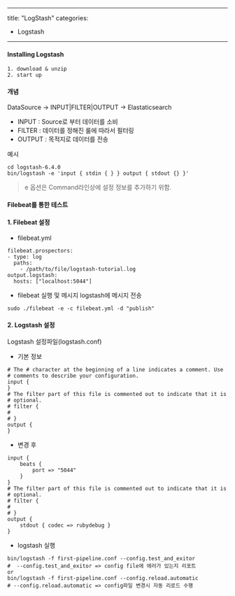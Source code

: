 
---
title: "LogStash"
categories:
  - Logstash
---


#### Installing Logstash
```
1. download & unzip 
2. start up 
```

#### 개념

DataSource -> INPUT|FILTER|OUTPUT -> Elastaticsearch


- INPUT 
 : Source로 부터 데이터를 소비
- FILTER 
 : 데이터를 정해진 룰에 따라서 필터링
- OUTPUT 
 : 목적지로 데이터를 전송

예시
```
cd logstash-6.4.0
bin/logstash -e 'input { stdin { } } output { stdout {} }'
```
> e 옵션은 Command라인상에 설정 정보를 추가하기 위함.


#### Filebeat를 통한 테스트 

#### 1. Filebeat 설정 

- filebeat.yml 
```
filebeat.prospectors:
- type: log
  paths:
    - /path/to/file/logstash-tutorial.log 
output.logstash:
  hosts: ["localhost:5044"]
```

- filebeat 실행 및 메시지 logstash에 메시지 전송 
```
sudo ./filebeat -e -c filebeat.yml -d "publish"
```

#### 2. Logstash 설정 

Logstash 설정파일(logstash.conf)

- 기본 정보 
```
# The # character at the beginning of a line indicates a comment. Use
# comments to describe your configuration.
input {
}
# The filter part of this file is commented out to indicate that it is
# optional.
# filter {
#
# }
output {
}
```

- 변경 후 
```
input {
    beats {
        port => "5044"
    }
}
# The filter part of this file is commented out to indicate that it is
# optional.
# filter {
#
# }
output {
    stdout { codec => rubydebug }
}
```

- logstash 실행 
```
bin/logstash -f first-pipeline.conf --config.test_and_exitor
#  --config.test_and_exitor => config file에 에러가 있는지 리포트
or
bin/logstash -f first-pipeline.conf --config.reload.automatic
# --config.reload.automatic => config파일 변경시 자동 리로드 수행
```


